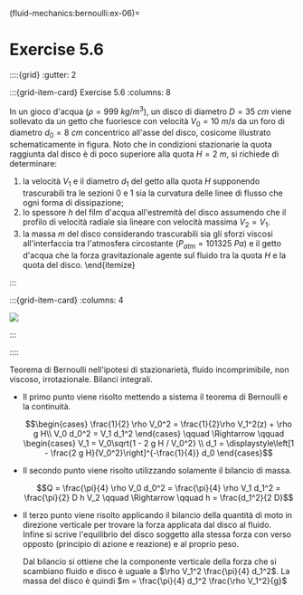 (fluid-mechanics:bernoulli:ex-06)=
# Exercise 5.6


::::{grid}
:gutter: 2

:::{grid-item-card} Exercise 5.6
:columns: 8

In un gioco d'acqua ($\rho=999\ kg/m^3$), un disco di diametro $D=35\ cm$ viene sollevato 
da un getto che fuoriesce con velocità $V_0=10\ m/s$ da un foro di diametro $d_0=8\ cm$ concentrico 
all'asse del disco, cosìcome illustrato schematicamente in figura. Noto che in condizioni 
stazionarie la quota raggiunta dal disco è di poco superiore alla quota $H=2\ m$, si richiede 
di determinare:

 1. la velocità $V_1$ e il diametro $d_1$ del getto alla quota $H$
  supponendo trascurabili tra le sezioni $0$ e $1$ sia la curvatura delle linee di flusso 
  che ogni forma di dissipazione;
 2. lo spessore $h$ del film d'acqua all'estremità del disco assumendo
  che il profilo di velocità radiale sia lineare con velocità massima $V_2=V_1$.     
 3. la massa $m$ del disco considerando trascurabili sia gli sforzi viscosi all'interfaccia tra l'atmosfera 
   circostante ($P_{atm}=101325\ Pa$) e il getto d'acqua che la forza gravitazionale agente sul fluido 
   tra la quota $H$ e la quota del disco.
\end{itemize}

:::

:::{grid-item-card}
:columns: 4

![](../../fig/jet.png)

:::

::::


Teorema di Bernoulli nell'ipotesi di stazionarietà, fluido
incomprimibile, non viscoso, irrotazionale. Bilanci integrali.

-   Il primo punto viene risolto mettendo a sistema il teorema di
    Bernoulli e la continuità. 

    $$\begin{cases}
      \frac{1}{2} \rho V_0^2  = \frac{1}{2}\rho V_1^2(z) + \rho g H\\
      V_0 d_0^2 = V_1 d_1^2
    \end{cases} \qquad \Rightarrow \qquad 
    \begin{cases}
      V_1 = V_0\sqrt{1 - 2 g H / V_0^2} \\
      d_1 = \displaystyle\left[1 - \frac{2 g H}{V_0^2}\right]^{-\frac{1}{4}} d_0
    \end{cases}$$

-   Il secondo punto viene risolto utilizzando solamente il bilancio di
    massa.
    
    $$Q = \frac{\pi}{4} \rho V_0 d_0^2 = \frac{\pi}{4} \rho V_1 d_1^2 = \frac{\pi}{2} D h V_2 \qquad \Rightarrow \qquad h = \frac{d_1^2}{2 D}$$

-   Il terzo punto viene risolto applicando il bilancio della quantità
    di moto in direzione verticale per trovare la forza applicata dal
    disco al fluido. Infine si scrive l'equilibrio del disco soggetto
    alla stessa forza con verso opposto (principio di azione e reazione)
    e al proprio peso.

    Dal bilancio si ottiene che la componente verticale della forza che
    si scambiano fluido e disco è uguale a
    $\rho V_1^2 \frac{\pi}{4} d_1^2$. La massa del disco è quindi
    $m = \frac{\pi}{4} d_1^2 \frac{\rho V_1^2}{g}$
